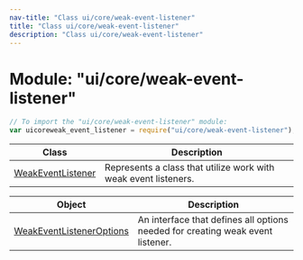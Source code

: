 ```yaml
---
nav-title: "Class ui/core/weak-event-listener"
title: "Class ui/core/weak-event-listener"
description: "Class ui/core/weak-event-listener"
---
```

# Module: "ui/core/weak-event-listener"

``` JavaScript
// To import the "ui/core/weak-event-listener" module:
var uicoreweak_event_listener = require("ui/core/weak-event-listener");
```

Class | Description
------|------------
[WeakEventListener](../../../ui/core/weak-event-listener/WeakEventListener.md) | Represents a class that utilize work with weak event listeners.

Object | Description
------|------------
[WeakEventListenerOptions](../../../ui/core/weak-event-listener/WeakEventListenerOptions.md) | An interface that defines all options needed for creating weak event listener.
